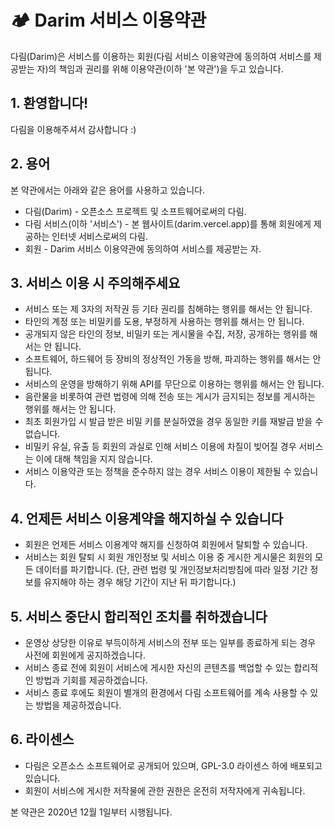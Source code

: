 # 🏕 Darim 서비스 이용약관

다림(Darim)은 서비스를 이용하는 회원(다림 서비스 이용약관에 동의하여 서비스를 제공받는 자)의 책임과 권리를 위해 이용약관(이하 '본 약관')을 두고 있습니다.

## 1. 환영합니다!

다림을 이용해주셔서 감사합니다 :)

## 2. 용어

본 약관에서는 아래와 같은 용어를 사용하고 있습니다.

* 다림(Darim) - 오픈소스 프로젝트 및 소프트웨어로써의 다림.
* 다림 서비스(이하 '서비스') - 본 웹사이트(darim.vercel.app)를 통해 회원에게 제공하는 인터넷 서비스로써의 다림.
* 회원 - Darim 서비스 이용약관에 동의하여 서비스를 제공받는 자.

## 3. 서비스 이용 시 주의해주세요

* 서비스 또는 제 3자의 저작권 등 기타 권리를 침해햐는 행위를 해서는 안 됩니다.
* 타인의 계정 또는 비밀키를 도용, 부정하게 사용하는 행위를 해서는 안 됩니다.
* 공개되지 않은 타인의 정보, 비밀키 또는 게시물을 수집, 저장, 공개하는 행위를 해서는 안 됩니다.
* 소프트웨어, 하드웨어 등 장비의 정상적인 가동을 방해, 파괴하는 행위를 해서는 안 됩니다.
* 서비스의 운영을 방해하기 위해 API를 무단으로 이용하는 행위를 해서는 안 됩니다.
* 음란물을 비롯하여 관련 법령에 의해 전송 또는 게시가 금지되는 정보를 게시하는 행위를 해서는 안 됩니다.
* 최초 회원가입 시 발급 받은 비밀 키를 분실하였을 경우 동일한 키를 재발급 받을 수 없습니다.
* 비밀키 유실, 유출 등 회원의 과실로 인해 서비스 이용에 차질이 빚어질 경우 서비스는 이에 대해 책임을 지지 않습니다.
* 서비스 이용약관 또는 정책을 준수하지 않는 경우 서비스 이용이 제한될 수 있습니다.

## 4. 언제든 서비스 이용계약을 해지하실 수 있습니다

* 회원은 언제든 서비스 이용계약 해지를 신청하여 회원에서 탈퇴할 수 있습니다.
* 서비스는 회원 탈퇴 시 회원 개인정보 및 서비스 이용 중 게시한 게시물은 회원의 모든 데이터를 파기합니다. (단, 관련 법령 및 개인정보처리방침에 따라 일정 기간 정보를 유지해야 하는 경우 해당 기간이 지난 뒤 파기합니다.)

## 5. 서비스 중단시 합리적인 조치를 취하겠습니다

* 운영상 상당한 이유로 부득이하게 서비스의 전부 또는 일부를 종료하게 되는 경우 사전에 회원에게 공지하겠습니다.
* 서비스 종료 전에 회원이 서비스에 게시한 자신의 콘텐츠를 백업할 수 있는 합리적인 방법과 기회를 제공하겠습니다.
* 서비스 종료 후에도 회원이 별개의 환경에서 다림 소프트웨어를 계속 사용할 수 있는 방법을 제공하겠습니다.

## 6. 라이센스

* 다림은 오픈소스 소프트웨어로 공개되어 있으며, GPL-3.0 라이센스 하에 배포되고 있습니다.
* 회원이 서비스에 게시한 저작물에 관한 권한은 온전히 저작자에게 귀속됩니다.

본 약관은 2020년 12월 1일부터 시행됩니다.
